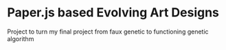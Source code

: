 # Paper.js based Evolving Art Designs

Project to turn my final project from faux genetic to functioning genetic algorithm
